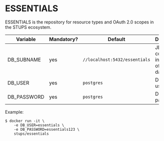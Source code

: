 # ESSENTIALS

ESSENTIALS is the repository for resource types and OAuth 2.0 scopes in the STUPS ecosystem.


Variable                | Mandatory? | Default                       | Description
----------------------- | ---------- | ----------------------------- | -----------
DB_SUBNAME              | yes        | `//localhost:5432/essentials` | JDBC connection information of your database.
DB_USER                 | yes        | `postgres`                    | Database user.
DB_PASSWORD             | yes        | `postgres`                    | Database password.

Example:

```
$ docker run -it \
    -e DB_USER=essentials \
    -e DB_PASSWORD=essentials123 \
    stups/essentials
```
